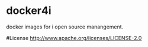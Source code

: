 # docker4i
docker images for i open source manangement.


#License
http://www.apache.org/licenses/LICENSE-2.0
